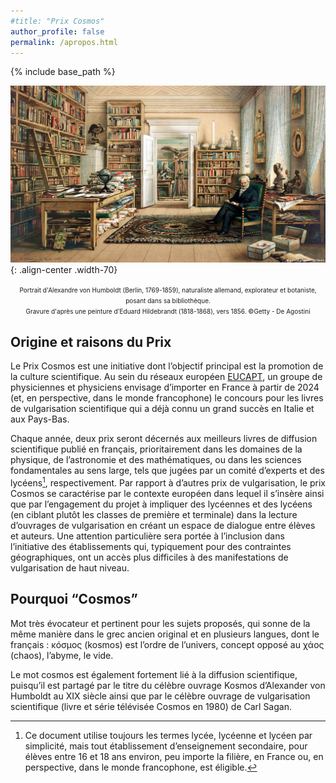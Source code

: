 ```yaml
---
#title: "Prix Cosmos"
author_profile: false
permalink: /apropos.html
---
```


{% include base_path %}

![von Humboldt](/images/vonHumboldt.jpg){: .align-center .width-70}
<center><font size="1">Portrait d'Alexandre von Humboldt (Berlin, 1769-1859), naturaliste allemand, explorateur et botaniste, posant dans sa bibliothèque.<br> Gravure d'après une peinture d'Eduard Hildebrandt (1818-1868), vers 1856. ©Getty - De Agostini</font></center>


## Origine et raisons du Prix ##

Le Prix Cosmos est une initiative dont l’objectif principal est la promotion de la culture scientifique.
Au sein du réseaux européen [EUCAPT](https://www.eucapt.org), un groupe de physiciennes et physiciens envisage d’importer en
France à partir de 2024 (et, en perspective, dans le monde francophone) le concours pour les livres de
vulgarisation scientifique qui a déjà connu un grand succès en Italie et aux Pays-Bas. 

Chaque année, deux prix seront décernés aux meilleurs livres de diffusion scientifique publié en français,
prioritairement dans les domaines de la physique, de l’astronomie et des mathématiques, ou dans les
sciences fondamentales au sens large, tels que jugées par un comité d’experts et des lycéens[^1], respectivement. Par rapport à d’autres prix de vulgarisation, le prix Cosmos se caractérise par le contexte européen dans lequel il s’insère ainsi que par l’engagement du projet à impliquer des lycéennes et des lycéens (en
ciblant plutôt les classes de première et terminale) dans la lecture d’ouvrages de vulgarisation en créant
un espace de dialogue entre élèves et auteurs. Une attention particulière sera portée à l’inclusion dans
l’initiative des établissements qui, typiquement pour des contraintes géographiques, ont un accès plus
difficiles à des manifestations de vulgarisation de haut niveau.

[^1]: Ce document utilise toujours les termes lycée, lycéenne et lycéen par simplicité, mais tout établissement d’enseignement secondaire, pour élèves entre 16 et 18 ans environ, peu importe la filière, en France ou, en perspective, dans le monde francophone, est éligible.

## Pourquoi “Cosmos” ##

Mot très évocateur et pertinent pour les sujets proposés, qui sonne de la même manière dans le grec
ancien original et en plusieurs langues, dont le français : κóσµoς (kosmos) est l’ordre de l’univers, concept
opposé au χάoς (chaos), l’abyme, le vide.

Le mot cosmos est également fortement lié à la diffusion scientifique, puisqu’il est partagé par le titre
du célèbre ouvrage Kosmos d’Alexander von Humboldt au XIX siècle ainsi que par le célèbre ouvrage de
vulgarisation scientifique (livre et série télévisée Cosmos en 1980) de Carl Sagan.
